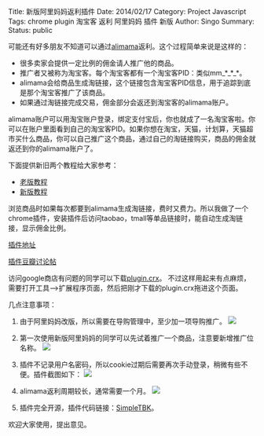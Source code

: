 Title: 新版阿里妈妈返利插件
Date: 2014/02/17
Category: Project Javascript
Tags: chrome plugin 淘宝客 返利 阿里妈妈 插件 新版
Author: Singo
Summary: 
Status: public


可能还有好多朋友不知道可以通过[alimama](http://www.alimama.com/index.htm)返利。这个过程简单来说是这样的：

- 很多卖家会提供一定比例的佣金请人推广他的商品。
- 推广者又被称为淘宝客。每个淘宝客都有一个淘宝客PID：类似mm\_\*\_\*\_\*。
- alimama会给商品生成淘链接，这个链接包含淘宝客PID信息，用于追踪到底是那个淘宝客推广了该商品。
- 如果通过淘链接完成交易，佣金部分会返还到淘宝客的alimama账户。

alimama账户可以用淘宝账户登录，绑定支付宝后，你也就成了一名淘宝客啦。你可以在账户里面看到自己的淘宝客PID。如果你想在淘宝，天猫，计划算，天猫超市买什么商品，你可以自己推广这个商品，通过自己的淘链接购买，商品的佣金就返还到你的alimama账户了。

下面提供新旧两个教程给大家参考：

- [老版教程](http://www.douban.com/note/267535569/)
- [新版教程](http://jingyan.baidu.com/article/948f592423e610d80ff5f9af.html)

浏览商品时如果每次都要到alimama生成淘链接，费时又费力。所以我做了一个chrome插件，安装插件后访问taobao，tmall等单品链接时，能自动生成淘链接，显示佣金比例。

[插件地址](https://chrome.google.com/webstore/detail/simpletbk/feinbjbhbehdoifjnomgadcacbeneneh)

[插件豆瓣讨论帖](http://www.douban.com/group/topic/49637585/)

访问google商店有问题的同学可以下载[plugin.crx](http://162.243.140.80/plugin.crx)。
不过这样用起来有点麻烦，需要打开工具-->扩展程序页面，然后把刚才下载的plugin.crx拖进这个页面。

几点注意事项：

1. 由于阿里妈妈改版，所以需要在导购管理中，至少加一项导购推广。
![](http://162.243.140.80/picture/alimama.jpg)  

2. 第一次使用新版阿里妈妈的同学可以先试着推广一个商品，注意要新增推广位名称。
![](http://162.243.140.80/picture/tuiguang.png)  

3. 插件不记录用户名密码，所以cookie过期后需要再次手动登录，稍微有些不便。插件截图如下：
![](http://162.243.140.80/picture/plugin_600-400.jpg)  

4. alimama返利周期较长，通常需要一个月。
![](http://162.243.140.80/picture/result.jpg)  

5. 插件完全开源，插件代码链接：[SimpleTBK](https://github.com/SingoShi/SimpleTBK)。  

欢迎大家使用，提出意见。